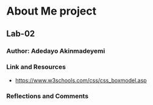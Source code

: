 # About Me project

## Lab-02

### Author: Adedayo Akinmadeyemi

### Link and Resources 
- https://www.w3schools.com/css/css_boxmodel.asp

### Reflections and Comments
